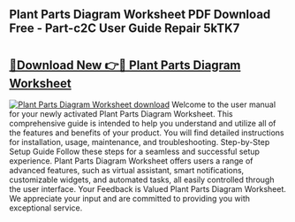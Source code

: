 ## Plant Parts Diagram Worksheet PDF Download Free - Part-c2C User Guide Repair 5kTK7

# <h2><a href="http://dfk4vs.blite.top/?on=Plant+Parts+Diagram+Worksheet">🔗Download New 👉🔴 Plant Parts Diagram Worksheet</a></h2>

[![Plant Parts Diagram Worksheet download](https://i.imgur.com/lujVjoI.png)](http://dfk4vs.blite.top/?on=Plant+Parts+Diagram+Worksheet)
Welcome to the user manual for your newly activated Plant Parts Diagram Worksheet. This comprehensive guide is intended to help you understand and utilize all of the features and benefits of your product. You will find detailed instructions for installation, usage, maintenance, and troubleshooting. Step-by-Step Setup Guide Follow these steps for a seamless and successful setup experience. Plant Parts Diagram Worksheet offers users a range of advanced features, such as virtual assistant, smart notifications, customizable widgets, and automated tasks, all easily controlled through the user interface. Your Feedback is Valued Plant Parts Diagram Worksheet. We appreciate your input and are committed to providing you with exceptional service.
